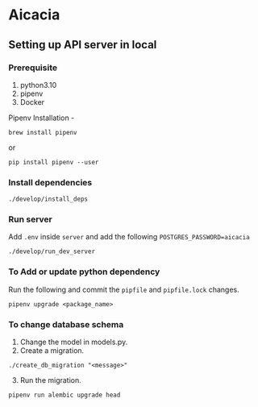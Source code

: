 # Aicacia

## Setting up API server in local

### Prerequisite
1. python3.10
2. pipenv
3. Docker

Pipenv Installation -
```
brew install pipenv
```
or
```
pip install pipenv --user
```

### Install dependencies
```
./develop/install_deps
```

### Run server
Add `.env` inside `server` and add the following
`POSTGRES_PASSWORD=aicacia`

```
./develop/run_dev_server
```

### To Add or update python dependency

Run the following and commit the `pipfile` and `pipfile.lock` changes.
```
pipenv upgrade <package_name>
```


### To change database schema
1. Change the model in models.py.
2. Create a migration.
```
./create_db_migration "<message>"
```
3. Run the migration.
```
pipenv run alembic upgrade head
```
